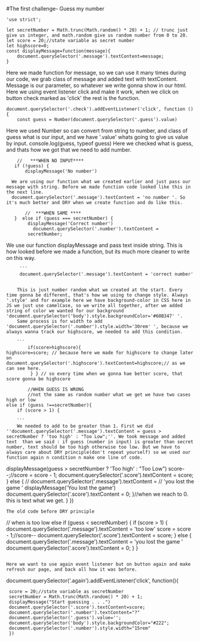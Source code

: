 #The first challenge- Guess my number

```
'use strict';

let secretNumber = Math.trunc(Math.random() * 20) + 1; // trunc just give us integer, and math.random give us random number from 0 to 20.
let score = 20;//state variable as secret number
let highscore=0;
const displayMessage=function(message){
    document.querySelector('.message').textContent=message;
}

```

Here we made function for message, so we can use it many times during our code, we grab class of message and added text with textContent. Message is our parameter, so whatever we write gonna show in our html. Here we using event listener click and make it work, when we click on button check marked as 'click' the rest is the function.

```
document.querySelector('.check').addEventListener('click', function () {
    const guess = Number(document.querySelector('.guess').value)
```

Here we used Number so can convert from string to number, and class of guess what is our input, and we have '.value' whats going to give us value by input.
console.log(guess, typeof guess) Here we checked what is guess, and thats how we got that we need to add number.

```
    //   ***WHEN NO INPUT****
   if (!guess) {
       displayMessage('No number')

```

      We are using our function what we created earlier and just pass our message with string. Before we made function code looked like this in the next line.
      document.querySelector('.message').textContent = 'no number '. So it's much better and DRY when we create function and do like this.

```
       //  ***WHEN SAME ****
   }  else if (guess === secretNumber) {
        displayMessage('Correct number')
          document.querySelector('.number').textContent =
        secretNumber;
```

We use our function displayMessage and pass text inside string. This is how looked before we made a function, but its much more cleaner to write on this way.

         ```
         document.querySelector('.message').textContent = 'correct number'

```

    This is just number random what we created at the start. Every time gonna be different, that's how we using to change style. Always '.style' and for example here we have background-color in CSS here in JS we just use camelCase, so we write all together, after we added string of color we wanted for our background  'document.querySelector('body').style.backgroundColor='#60B347' '.
    Same process is for width to add 'document.querySelector('.number').style.width='30rem' ', because we always wanna track our highscore, we needed to add this condition.

    ```
        if(score>highscore){
highscore=score; // because here we made for highscore to change later on
document.querySelector('.highscore').textContent=highscore;// as we can see here.
         } } // so every time when we gonna hae better score, that score gonna be highscore

        //WHEN GUESS IS WRONG
        //not the same as random number what we get we have two cases high or low
else if (guess !==secretNumber){
    if (score > 1) {

    ```
    We needed to add to be greater than 1. First we did ''document.querySelector('.message').textContent = guess > secretNumber ? 'too high' : "Too Low";''. We took message and added text  than we said : if guess (number in input) is greater than secret number, text should be too high otherwise too low. But we have to always care about DRY principle(don't repeat yourself) so we used our function again n condition n make one line of code.

```
displayMessage(guess > secretNumber ? 'Too high' : "Too Low")
score--;//score = score - 1;
document.querySelector('.score').textContent = score;
} else {
// document.querySelector('.message').textContent =
// 'you lost the game '
displayMessage('You lost the game')
document.querySelector('.score').textContent = 0;
}//when we reach to 0. this is text what we get.
}
})
```
The old code before DRY principle

```
// when is too low
 else if (guess < secretNumber) {
if (score > 1) {
document.querySelector('.message').textContent = 'too low'
score = score - 1;//score--
document.querySelector('.score').textContent = score;
    } else {
 document.querySelector('.message').textContent = 'you lost the game '
 document.querySelector('.score').textContent = 0;
}
}
```

Here we want to use again event listener but on button again and make refresh our page, and back all how it was before.

```
document.querySelector('.again').addEventListener('click', function(){

     score = 20;//state variable as secretNumber
     secretNumber = Math.trunc(Math.random() * 20) + 1;
     displayMessage("Start guessing . . .")
     document.querySelector('.score').textContent=score;
     document.querySelector('.number').textContent="?"
     document.querySelector('.guess').value='';
     document.querySelector('body').style.backgroundColor="#222";
     document.querySelector('.number').style.width="15rem"
     })

```